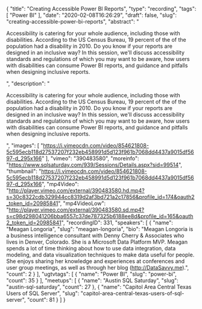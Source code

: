 {
  "title": "Creating Accessible Power BI Reports",
  "type": "recording",
  "tags": [
    "Power BI"
  ],
  "date": "2020-02-08T16:26:29",
  "draft": false,
  "slug": "creating-accessible-power-bi-reports",
  "abstract": "<p>Accessibility is catering for your whole audience, including those with disabilities. According to the US Census Bureau, 19 percent of the of the population had a disability in 2010. Do you know if your reports are designed in an inclusive way? In this session, we'll discuss accessibility standards and regulations of which you may want to be aware, how users with disabilities can consume Power BI reports, and guidance and pitfalls when designing inclusive reports.</p>",
  "description": "<p>Accessibility is catering for your whole audience, including those with disabilities. According to the US Census Bureau, 19 percent of the of the population had a disability in 2010. Do you know if your reports are designed in an inclusive way? In this session, we'll discuss accessibility standards and regulations of which you may want to be aware, how users with disabilities can consume Power BI reports, and guidance and pitfalls when designing inclusive reports.</p>",
  "images": [
    "https://i.vimeocdn.com/video/854621808-5c595ecb118d27537207f232eb458991d5d123f961b7068dd4437a9015df5697-d_295x166"
  ],
  "vimeo": "390483580",
  "moreinfo": "https://www.sqlsaturday.com/939/Sessions/Details.aspx?sid=99514",
  "thumbnail": "https://i.vimeocdn.com/video/854621808-5c595ecb118d27537207f232eb458991d5d123f961b7068dd4437a9015df5697-d_295x166",
  "mp4Video": "http://player.vimeo.com/external/390483580.hd.mp4?s=30c8322cdb329944cc8319d2af3bd721a2c17856&profile_id=174&oauth2_token_id=20985841",
  "mp4VideoLow": "http://player.vimeo.com/external/390483580.sd.mp4?s=c98d298041206bba6557c37de787325b6188ee8d&profile_id=165&oauth2_token_id=20985841",
  "recordingID": 331,
  "speakers": [
    {
      "name": "Meagan Longoria",
      "slug": "meagan-longoria",
      "bio": "Meagan Longoria is a business intelligence consultant with Denny Cherry & Associates who lives in Denver, Colorado. She is a Microsoft Data Platform MVP. Meagan spends a lot of time thinking about how to use data integration, data modeling, and data visualization techniques to make data useful for people. She enjoys sharing her knowledge and experiences at conferences and user group meetings, as well as through her blog (http://DataSavvy.me).",
      "count": 2
    }
  ],
  "ugtvtags": [
    {
      "name": "Power BI",
      "slug": "power-bi",
      "count": 35
    }
  ],
  "meetups": [
    {
      "name": "Austin SQL Saturday",
      "slug": "austin-sql-saturday",
      "count": 27
    },
    {
      "name": "Capitol Area Central Texas Users of SQL Server",
      "slug": "capitol-area-central-texas-users-of-sql-server",
      "count": 81
    }
  ]
}
